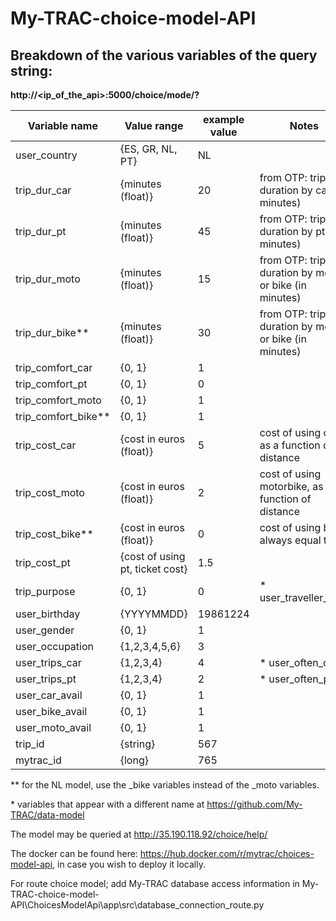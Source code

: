 # My-TRAC-choice-model-API

## Breakdown of the various variables of the query string:

**http://<ip_of_the_api>:5000/choice/mode/?**

| Variable name | Value range | example value | Notes |
| --------- | ----------- | ----------- | ----------- |
| user_country | {ES, GR, NL, PT} |  NL | |
| trip_dur_car | {minutes (float)} |  20 | from OTP: trip duration by car (in minutes) |
| trip_dur_pt | {minutes (float)} |  45 | from OTP: trip duration by pt (in minutes) |
| trip_dur_moto | {minutes (float)} |  15 | from OTP: trip duration by moto or bike (in minutes) |
| trip_dur_bike** | {minutes (float)} |  30 | from OTP: trip duration by moto or bike (in minutes) |
| trip_comfort_car | {0, 1} |  1 | |
| trip_comfort_pt | {0, 1} |  0 | |
| trip_comfort_moto | {0, 1} |  1 | |
| trip_comfort_bike** | {0, 1} |  1 | |
| trip_cost_car | {cost in euros (float)} |  5 | cost of using car, as a function of distance |
| trip_cost_moto | {cost in euros (float)} |  2 | cost of using motorbike, as a function of distance |
| trip_cost_bike** | {cost in euros (float)} |  0 | cost of using bike, always equal to 0 |
| trip_cost_pt | {cost of using pt, ticket cost} |  1.5 | |
| trip_purpose | {0, 1} |  0 | * user_traveller_type | 
| user_birthday | {YYYYMMDD}|  19861224 | |
| user_gender | {0, 1} |  1 | |
| user_occupation | {1,2,3,4,5,6} |  3 | |
| user_trips_car | {1,2,3,4} |  4 | * user_often_car | 
| user_trips_pt | {1,2,3,4} |  2 | * user_often_pt | 
| user_car_avail | {0, 1} |  1 | |
| user_bike_avail | {0, 1} |  1 | |
| user_moto_avail | {0, 1} |  1 | |
| trip_id | {string}  |  567 | |
| mytrac_id | {long} |  765 | |

** for the NL model, use the _bike variables instead of the _moto variables.

\* variables that appear with a different name at https://github.com/My-TRAC/data-model

The model may be queried at http://35.190.118.92/choice/help/

The docker can be found here: https://hub.docker.com/r/mytrac/choices-model-api, in case you wish to deploy it locally.


For route choice model; add My-TRAC database access information in My-TRAC-choice-model-API\ChoicesModelApi\app\src\database_connection_route.py